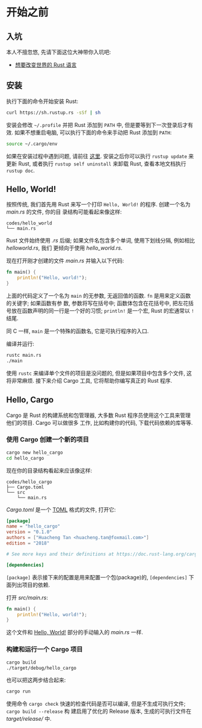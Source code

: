 # 开始之前


## 入坑

本人不擅忽悠, 先请下面这位大神带你入坑吧:

* <a href="https://www.infoq.cn/article/Uugi_eIJusEka1aSPmQM" target="_blank">
    想要改变世界的 Rust 语言</a>


## 安装

执行下面的命令开始安装 Rust:

```sh
curl https://sh.rustup.rs -sSf | sh
```

安装会修改 `~/.profile` 并把 Rust 添加到 `PATH` 中, 但是要等到下一次登录后才有效. 如果不想重启电脑,
可以执行下面的命令来手动把 Rust 添加到 `PATH`:

```sh
source ~/.cargo/env
```

如果在安装过程中遇到问题, 请前往 <a href="https://www.rust-lang.org/zh-CN/tools/install"
target="_blank">这里</a>. 安装之后你可以执行 `rustup update` 来更新 Rust, 或者执行 `rustup self
uninstall` 来卸载 Rust, 查看本地文档执行 `rustup doc`.


## Hello, World!

按照传统, 我们首先用 Rust 来写一个打印 `Hello, World!` 的程序. 创建一个名为 *main.rs* 的文件, 你的目
录结构可能看起来像这样:

    codes/hello_world
    └── main.rs

Rust 文件始终使用 *.rs* 后缀; 如果文件名包含多个单词, 使用下划线分隔, 例如相比 *helloworld.rs*, 我们
更倾向于使用 *hello_world.rs*.

现在打开刚才创建的文件 *main.rs* 并输入以下代码:

```rust
fn main() {
    println!("Hello, world!");
}
```

上面的代码定义了一个名为 `main` 的无参数, 无返回值的函数. `fn` 是用来定义函数的关键字; 如果函数有参
数, 参数将写在括号中; 函数体包含在花括号中, 把左花括号放在函数声明的同一行是一个好的习惯; `println!`
是一个宏, Rust 的宏通常以 `!` 结尾.

同 C 一样, `main` 是一个特殊的函数名, 它是可执行程序的入口.

编译并运行:

```sh
rustc main.rs
./main
```

使用 `rustc` 来编译单个文件的项目是没问题的, 但是如果项目中包含多个文件, 这将非常麻烦. 接下来介绍
Cargo 工具, 它将帮助你编写真正的 Rust 程序.


## Hello, Cargo

Cargo 是 Rust 的构建系统和包管理器, 大多数 Rust 程序员使用这个工具来管理他们的项目. Cargo 可以做很多
工作, 比如构建你的代码, 下载代码依赖的库等等.


### 使用 Cargo 创建一个新的项目

```sh
cargo new hello_cargo
cd hello_cargo
```

现在你的目录结构看起来应该像这样:

    codes/hello_cargo
    ├── Cargo.toml
    └── src
        └── main.rs

*Cargo.toml* 是一个 [TOML](https://github.com/toml-lang/toml) 格式的文件, 打开它:

```toml
[package]
name = "hello_cargo"
version = "0.1.0"
authors = ["Huacheng Tan <huacheng.tan@foxmail.com>"]
edition = "2018"

# See more keys and their definitions at https://doc.rust-lang.org/cargo/reference/manifest.html

[dependencies]
```

`[package]` 表示接下来的配置是用来配置一个包(package)的, `[dependencies]` 下面列出项目的依赖.

打开 *src/main.rs*:

```rust
fn main() {
    println!("Hello, world!");
}
```

这个文件和 [Hello, World!](# "Hello, World!") 部分的手动输入的 *main.rs* 一样.


### 构建和运行一个 Cargo 项目

```sh
cargo build
./target/debug/hello_cargo
```

也可以把这两步结合起来:

```sh
cargo run
```

使用命令 `cargo check` 快速的检查代码是否可以编译, 但是不生成可执行文件; `cargo build --release` 构
建启用了优化的 Release 版本, 生成的可执行文件在 *target/release/* 中.
